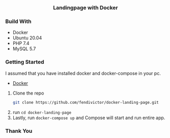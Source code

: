 # <h3 align="center">Landingpage with Docker</h3>

### Build With

* Docker
* Ubuntu 20.04
* PHP 7.4
* MySQL 5.7 

### Getting Started

I assumed that you have installed docker and docker-compose in your pc.
* [Docker](https://www.docker.com/)

1. Clone the repo 
    ```sh
   git clone https://github.com/fendivictor/docker-landing-page.git
   ```
2. run ```cd docker-landing-page```
3. Lastly, run ```docker-compose up``` and Compose will start and run entire app.

### Thank You

